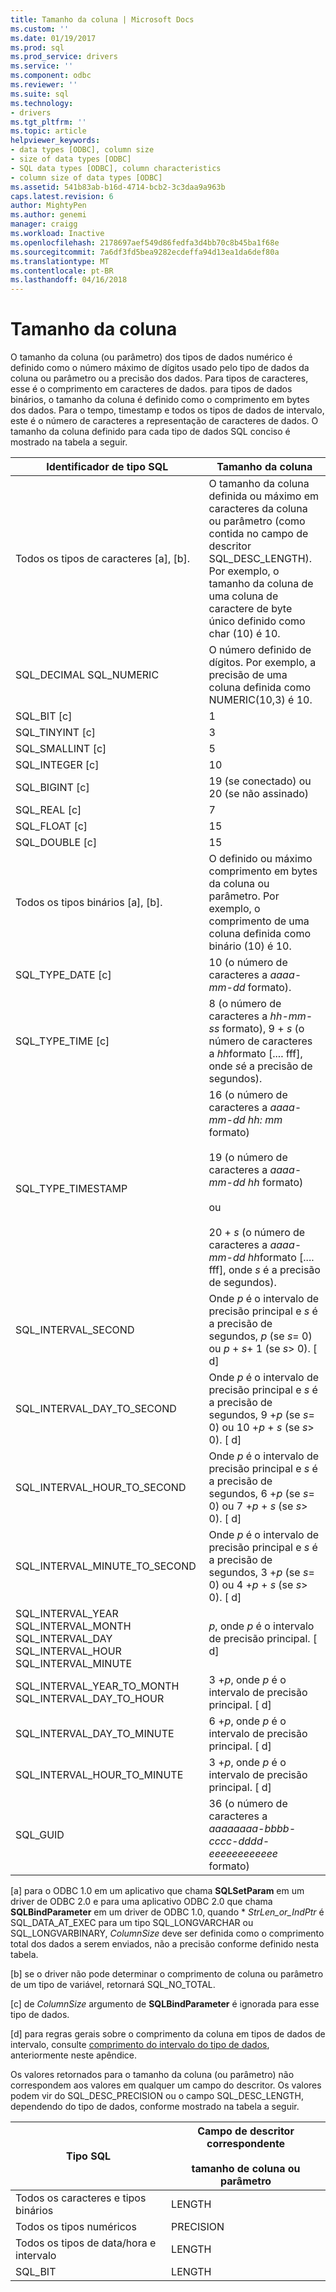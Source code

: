 ```yaml
---
title: Tamanho da coluna | Microsoft Docs
ms.custom: ''
ms.date: 01/19/2017
ms.prod: sql
ms.prod_service: drivers
ms.service: ''
ms.component: odbc
ms.reviewer: ''
ms.suite: sql
ms.technology:
- drivers
ms.tgt_pltfrm: ''
ms.topic: article
helpviewer_keywords:
- data types [ODBC], column size
- size of data types [ODBC]
- SQL data types [ODBC], column characteristics
- column size of data types [ODBC]
ms.assetid: 541b83ab-b16d-4714-bcb2-3c3daa9a963b
caps.latest.revision: 6
author: MightyPen
ms.author: genemi
manager: craigg
ms.workload: Inactive
ms.openlocfilehash: 2178697aef549d86fedfa3d4bb70c8b45ba1f68e
ms.sourcegitcommit: 7a6df3fd5bea9282ecdeffa94d13ea1da6def80a
ms.translationtype: MT
ms.contentlocale: pt-BR
ms.lasthandoff: 04/16/2018
---
```

# <a name="column-size"></a>Tamanho da coluna
O tamanho da coluna (ou parâmetro) dos tipos de dados numérico é definido como o número máximo de dígitos usado pelo tipo de dados da coluna ou parâmetro ou a precisão dos dados. Para tipos de caracteres, esse é o comprimento em caracteres de dados. para tipos de dados binários, o tamanho da coluna é definido como o comprimento em bytes dos dados. Para o tempo, timestamp e todos os tipos de dados de intervalo, este é o número de caracteres a representação de caracteres de dados. O tamanho da coluna definido para cada tipo de dados SQL conciso é mostrado na tabela a seguir.  
  
|Identificador de tipo SQL|Tamanho da coluna|  
|-------------------------|-----------------|  
|Todos os tipos de caracteres [a], [b].|O tamanho da coluna definida ou máximo em caracteres da coluna ou parâmetro (como contida no campo de descritor SQL_DESC_LENGTH). Por exemplo, o tamanho da coluna de uma coluna de caractere de byte único definido como char (10) é 10.|  
|SQL_DECIMAL SQL_NUMERIC|O número definido de dígitos. Por exemplo, a precisão de uma coluna definida como NUMERIC(10,3) é 10.|  
|SQL_BIT [c]|1|  
|SQL_TINYINT [c]|3|  
|SQL_SMALLINT [c]|5|  
|SQL_INTEGER [c]|10|  
|SQL_BIGINT [c]|19 (se conectado) ou 20 (se não assinado)|  
|SQL_REAL [c]|7|  
|SQL_FLOAT [c]|15|  
|SQL_DOUBLE [c]|15|  
|Todos os tipos binários [a], [b].|O definido ou máximo comprimento em bytes da coluna ou parâmetro. Por exemplo, o comprimento de uma coluna definida como binário (10) é 10.|  
|SQL_TYPE_DATE [c]|10 (o número de caracteres a *aaaa-mm-dd* formato).|  
|SQL_TYPE_TIME [c]|8 (o número de caracteres a *hh-mm-ss* formato), 9 + *s* (o número de caracteres a *hh*formato [.... fff], onde *s*é a precisão de segundos).|  
|SQL_TYPE_TIMESTAMP|16 (o número de caracteres a *aaaa-mm-dd hh: mm* formato)<br /><br /> 19 (o número de caracteres a *aaaa-mm-dd* *hh* formato)<br /><br /> ou<br /><br /> 20 + *s* (o número de caracteres a *aaaa-mm-dd hh*formato [.... fff], onde *s* é a precisão de segundos).|  
|SQL_INTERVAL_SECOND|Onde *p* é o intervalo de precisão principal e *s* é a precisão de segundos, *p* (se *s*= 0) ou *p* + *s*+ 1 (se *s*> 0). [ d]|  
|SQL_INTERVAL_DAY_TO_SECOND|Onde *p* é o intervalo de precisão principal e *s* é a precisão de segundos, 9 +*p* (se *s*= 0) ou 10 +*p* + *s* (se *s*> 0). [ d]|  
|SQL_INTERVAL_HOUR_TO_SECOND|Onde *p* é o intervalo de precisão principal e *s* é a precisão de segundos, 6 +*p* (se *s*= 0) ou 7 +*p* + *s* (se *s*> 0). [ d]|  
|SQL_INTERVAL_MINUTE_TO_SECOND|Onde *p* é o intervalo de precisão principal e *s* é a precisão de segundos, 3 +*p* (se *s*= 0) ou 4 +*p* + *s* (se *s*> 0). [ d]|  
|SQL_INTERVAL_YEAR SQL_INTERVAL_MONTH SQL_INTERVAL_DAY SQL_INTERVAL_HOUR SQL_INTERVAL_MINUTE|*p*, onde *p* é o intervalo de precisão principal. [ d]|  
|SQL_INTERVAL_YEAR_TO_MONTH SQL_INTERVAL_DAY_TO_HOUR|3 +*p*, onde *p* é o intervalo de precisão principal. [ d]|  
|SQL_INTERVAL_DAY_TO_MINUTE|6 +*p*, onde *p* é o intervalo de precisão principal. [ d]|  
|SQL_INTERVAL_HOUR_TO_MINUTE|3 +*p*, onde *p* é o intervalo de precisão principal. [ d]|  
|SQL_GUID|36 (o número de caracteres a *aaaaaaaa-bbbb-cccc-dddd-eeeeeeeeeeee* formato)|  
  
 [a] para o ODBC 1.0 em um aplicativo que chama **SQLSetParam** em um driver de ODBC 2.0 e para uma aplicativo ODBC 2.0 que chama **SQLBindParameter** em um driver de ODBC 1.0, quando \*  *StrLen_or_IndPtr* é SQL_DATA_AT_EXEC para um tipo SQL_LONGVARCHAR ou SQL_LONGVARBINARY, *ColumnSize* deve ser definida como o comprimento total dos dados a serem enviados, não a precisão conforme definido nesta tabela.  
  
 [b] se o driver não pode determinar o comprimento de coluna ou parâmetro de um tipo de variável, retornará SQL_NO_TOTAL.  
  
 [c] de *ColumnSize* argumento de **SQLBindParameter** é ignorada para esse tipo de dados.  
  
 [d] para regras gerais sobre o comprimento da coluna em tipos de dados de intervalo, consulte [comprimento do intervalo do tipo de dados](../../../odbc/reference/appendixes/interval-data-type-length.md), anteriormente neste apêndice.  
  
 Os valores retornados para o tamanho da coluna (ou parâmetro) não correspondem aos valores em qualquer um campo do descritor. Os valores podem vir do SQL_DESC_PRECISION ou o campo SQL_DESC_LENGTH, dependendo do tipo de dados, conforme mostrado na tabela a seguir.  
  
|Tipo SQL|Campo de descritor correspondente<br /><br /> tamanho de coluna ou parâmetro|  
|--------------|--------------------------------------------------------------------|  
|Todos os caracteres e tipos binários|LENGTH|  
|Todos os tipos numéricos|PRECISION|  
|Todos os tipos de data/hora e intervalo|LENGTH|  
|SQL_BIT|LENGTH|
